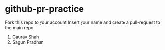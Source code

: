 # github-pr-practice
Fork this repo to your account
Insert your name and create a pull-request to the main repo.

1. Gaurav Shah
2. Sagun Pradhan 
